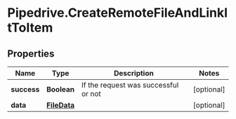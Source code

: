 # Pipedrive.CreateRemoteFileAndLinkItToItem

## Properties

Name | Type | Description | Notes
------------ | ------------- | ------------- | -------------
**success** | **Boolean** | If the request was successful or not | [optional] 
**data** | [**FileData**](FileData.md) |  | [optional] 


